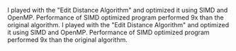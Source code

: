 I played with the "Edit Distance Algorithm" and optimized it using SIMD and OpenMP. Performance of SIMD optimized program performed 9x than the original algorithm. I played with the "Edit Distance Algorithm" and optimized it using SIMD and OpenMP. Performance of SIMD optimized program performed 9x than the original algorithm.

